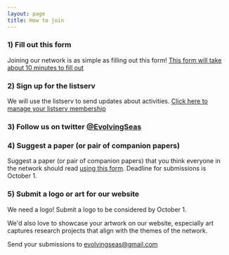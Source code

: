 ```yaml
---
layout: page
title: How to join
---
```

   
### 1) Fill out this form
Joining our network is as simple as filling out this form!
[This form will take about 10 minutes to fill out](https://goo.gl/forms/MaK4RplfnzOfzsnh1)
 
### 2) Sign up for the listserv
We will use the listserv to send updates about activities.
[Click here to manage your listserv membership](https://listserv.neu.edu/cgi-bin/wa?SUBED1=RCN-ECS&A=1)

### 3) Follow us on twitter [@EvolvingSeas](https://twitter.com/evolvingseas)
 
### 4) Suggest a paper (or pair of companion papers) 
Suggest a paper (or pair of companion papers) that you think everyone in the network should read [using this form](https://docs.google.com/forms/d/e/1FAIpQLScNXqayhOeAkk-GkotqcnbVdWlYt09STX6Wc4eq2qN5AnJGPQ/viewform). Deadline for submissions is October 1.

### 5) Submit a logo or art for our website
We need a logo! Submit a logo to be considered by October 1.

We'd also love to showcase your artwork on our website, especially art captures research projects that align with the themes of the network.

Send your submissions to evolvingseas@gmail.com



